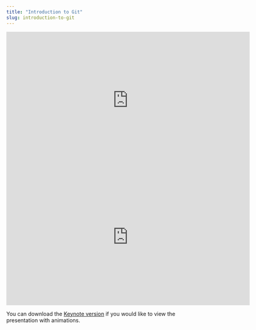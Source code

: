 ```yaml
---
title: "Introduction to Git"
slug: introduction-to-git
---
```


<iframe width="640" height="360" src="https://www.youtube.com/embed/cgDRpayIsYo" frameborder="0" allowfullscreen></iframe>

<embed src="https://s3.amazonaws.com/mgwu-misc/MS-17/Slides/Introduction-To-Git.pdf" width="640" height="360" type='application/pdf'>

You can download the [Keynote version](https://github.com/MakeSchool-Tutorials/MS-2017-Lectures/raw/master/P3-Introduction-to-Git/Introduction-To-Git.key) if you would like to view the presentation with animations.